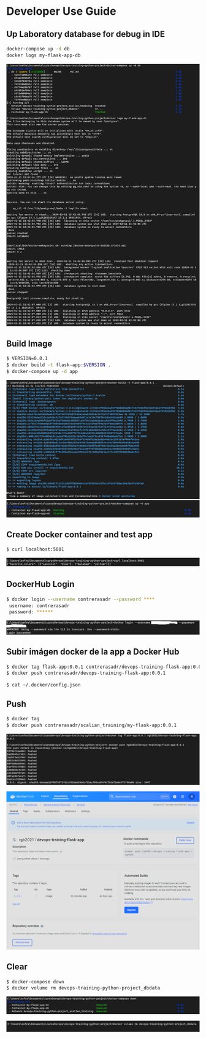 
# Developer Use Guide

## Up Laboratory database for debug in IDE
```bash
docker-compose up -d db
docker logs my-flask-app-db
```
![](img/dockerCompose.png)

## Build Image
```bash
$ VERSION=0.0.1
$ docker build -t flask-app:$VERSION .
$ docker-compose up -d app
```
![](img/dockerBuild.png)
![](img/dockerCompose2.png)


## Create Docker container and test app
```bash
$ curl localhost:5001
```
![](img/curl.png)

## DockerHub Login 
```bash
$ docker login --username contrerasadr --password ****
 username: contrerasadr
 password: ******
```
![](img/dockerLogin.png)

## Subir imágen docker de la app a Docker Hub
```bash
$ docker tag flask-app:0.0.1 contrerasadr/devops-training-flask-app:0.0.1
$ docker push contrerasadr/devops-training-flask-app:0.0.1
```

```
$ cat ~/.docker/config.json 
```

## Push
```bash
$ docker tag 
$ docker push contrerasadr/scalian_training/my-flask-app:0.0.1
```
![](img/dockerTag.png)

![](img/dockerhub.png)


## Clear
```bash
$ docker-compose down 
$ docker volume rm devops-training-python-project_dbdata 
```
![](img/composeDown.png)

![](img/volumenRm.png)


